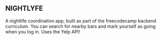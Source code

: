 ## NIGHTLYFE

A nightlife coordination app, built as part of the freecodecamp backend curriculum. You can search for nearby bars and mark yourself as going when you log in. Uses the Yelp API!

